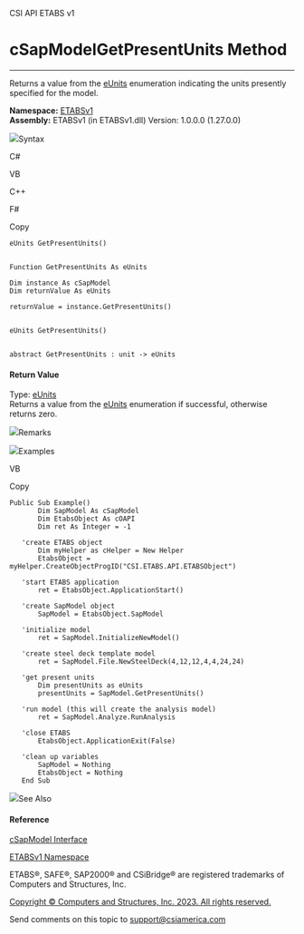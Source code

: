 ﻿

CSI API ETABS v1

# cSapModelGetPresentUnits Method  
  
---  
  
Returns a value from the [eUnits](079bd07d-c1db-bcc4-9019-d9f554c21379.htm)
enumeration indicating the units presently specified for the model.

**Namespace:** [ETABSv1](2780f1b8-2033-5289-2298-1cdb2a7508d9.htm)  
**Assembly:** ETABSv1 (in ETABSv1.dll) Version: 1.0.0.0 (1.27.0.0)

![](../icons/SectionExpanded.png)Syntax

C#

VB

C++

F#

Copy

    
    
    eUnits GetPresentUnits()
    
    
    Function GetPresentUnits As eUnits
    
    Dim instance As cSapModel
    Dim returnValue As eUnits
    
    returnValue = instance.GetPresentUnits()
    
    
    eUnits GetPresentUnits()
    
    
    abstract GetPresentUnits : unit -> eUnits 
    

#### Return Value

Type: [eUnits](079bd07d-c1db-bcc4-9019-d9f554c21379.htm)  
Returns a value from the [eUnits](079bd07d-c1db-bcc4-9019-d9f554c21379.htm)
enumeration if successful, otherwise returns zero.

![](../icons/SectionExpanded.png)Remarks

![](../icons/SectionExpanded.png)Examples

VB

Copy

    
    
    Public Sub Example()
           Dim SapModel As cSapModel
           Dim EtabsObject As cOAPI
           Dim ret As Integer = -1
    
       'create ETABS object
           Dim myHelper as cHelper = New Helper
           EtabsObject = myHelper.CreateObjectProgID("CSI.ETABS.API.ETABSObject")
    
       'start ETABS application
           ret = EtabsObject.ApplicationStart()
    
       'create SapModel object
           SapModel = EtabsObject.SapModel
    
       'initialize model
           ret = SapModel.InitializeNewModel()
    
       'create steel deck template model
           ret = SapModel.File.NewSteelDeck(4,12,12,4,4,24,24)
    
       'get present units
           Dim presentUnits as eUnits
           presentUnits = SapModel.GetPresentUnits()
    
       'run model (this will create the analysis model)
           ret = SapModel.Analyze.RunAnalysis
    
       'close ETABS
           EtabsObject.ApplicationExit(False)
    
       'clean up variables
           SapModel = Nothing
           EtabsObject = Nothing
       End Sub

![](../icons/SectionExpanded.png)See Also

#### Reference

[cSapModel Interface](fe0b0096-9fef-56a3-9d57-cdef76e0f611.htm)

[ETABSv1 Namespace](2780f1b8-2033-5289-2298-1cdb2a7508d9.htm)

ETABS®, SAFE®, SAP2000® and CSiBridge® are registered trademarks of Computers
and Structures, Inc.  

[Copyright © Computers and Structures, Inc. 2023. All rights
reserved.](http://www.csiamerica.com)

Send comments on this topic to
[support@csiamerica.com](mailto:support%40csiamerica.com?Subject=CSI%20API%20ETABS%20v1)

